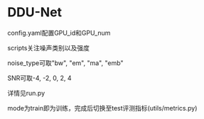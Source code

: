 # DDU-Net
config.yaml配置GPU_id和GPU_num

scripts关注噪声类别以及强度

noise_type可取"bw", "em", "ma", "emb"

SNR可取-4, -2, 0, 2, 4

详情见run.py

mode为train即为训练，完成后切换至test评测指标(utils/metrics.py)
